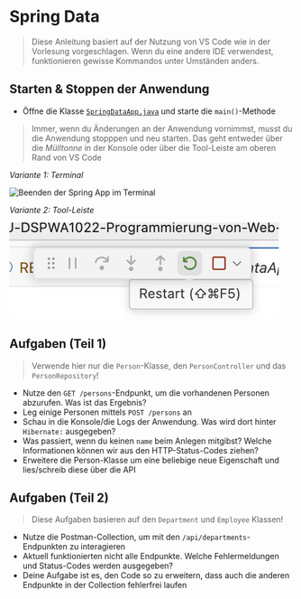 # Spring Data

> Diese Anleitung basiert auf der Nutzung von VS Code wie in der Vorlesung vorgeschlagen. Wenn du eine andere IDE verwendest, funktionieren gewisse Kommandos unter Umständen anders.

## Starten & Stoppen der Anwendung

- Öffne die Klasse [`SpringDataApp.java`](./SpringDataApp.java) und starte die `main()`-Methode

> Immer, wenn du Änderungen an der Anwendung vornimmst, musst du die Anwendung stopppen und neu starten. Das geht entweder über die _Mülltonne_ in der Konsole oder über die Tool-Leiste am oberen Rand von VS Code

_Variante 1: Terminal_

![Beenden der Spring App im Terminal](../../../../../../docs/images/spring-console-stop-app.png)

_Variante 2: Tool-Leiste_

![Beenden der Spring App über die Tool-Leiste](../../../../../../docs/images/spring-vscode-restart-app.png)

## Aufgaben (Teil 1)

> Verwende hier nur die `Person`-Klasse, den `PersonController` und das `PersonRepository`!

- Nutze den `GET /persons`-Endpunkt, um die vorhandenen Personen abzurufen. Was ist das Ergebnis?
- Leg einige Personen mittels `POST /persons` an
- Schau in die Konsole/die Logs der Anwendung. Was wird dort hinter `Hibernate:` ausgegeben?
- Was passiert, wenn du keinen `name` beim Anlegen mitgibst? Welche Informationen können wir aus den HTTP-Status-Codes ziehen?
- Erweitere die Person-Klasse um eine beliebige neue Eigenschaft und lies/schreib diese über die API

## Aufgaben (Teil 2)

> Diese Aufgaben basieren auf den `Department` und `Employee` Klassen!

- Nutze die Postman-Collection, um mit den `/api/departments`-Endpunkten zu interagieren
- Aktuell funktionierten nicht alle Endpunkte. Welche Fehlermeldungen und Status-Codes werden ausgegeben?
- Deine Aufgabe ist es, den Code so zu erweitern, dass auch die anderen Endpunkte in der Collection fehlerfrei laufen
